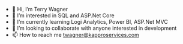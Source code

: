 - 👋 Hi, I’m Terry Wagner
- 👀 I’m interested in SQL and ASP.Net Core
- 🌱 I’m currently learning Logi Analytics, Power BI, ASP.Net MVC
- 💞️ I’m looking to collaborate with anyone interested in development
- 📫 How to reach me twagner@kapproservices.com

<!---
twagnerkap/twagnerkap is a ✨ special ✨ repository because its `README.md` (this file) appears on your GitHub profile.
You can click the Preview link to take a look at your changes.
--->
